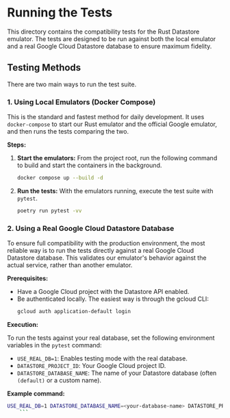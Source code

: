 # Running the Tests

This directory contains the compatibility tests for the Rust Datastore emulator. The tests are designed to be run against both the local emulator and a real Google Cloud Datastore database to ensure maximum fidelity.

## Testing Methods

There are two main ways to run the test suite.

### 1. Using Local Emulators (Docker Compose)

This is the standard and fastest method for daily development. It uses `docker-compose` to start our Rust emulator and the official Google emulator, and then runs the tests comparing the two.

**Steps:**

1.  **Start the emulators:**
    From the project root, run the following command to build and start the containers in the background.

    ```bash
    docker compose up --build -d
    ```

2.  **Run the tests:**
    With the emulators running, execute the test suite with `pytest`.

    ```bash
    poetry run pytest -vv
    ```

### 2. Using a Real Google Cloud Datastore Database

To ensure full compatibility with the production environment, the most reliable way is to run the tests directly against a real Google Cloud Datastore database. This validates our emulator's behavior against the actual service, rather than another emulator.

**Prerequisites:**

-   Have a Google Cloud project with the Datastore API enabled.
-   Be authenticated locally. The easiest way is through the gcloud CLI:
    ```bash
    gcloud auth application-default login
    ```

**Execution:**

To run the tests against your real database, set the following environment variables in the `pytest` command:

-   `USE_REAL_DB=1`: Enables testing mode with the real database.
-   `DATASTORE_PROJECT_ID`: Your Google Cloud project ID.
-   `DATASTORE_DATABASE_NAME`: The name of your Datastore database (often `(default)` or a custom name).

**Example command:**

```bash
USE_REAL_DB=1 DATASTORE_DATABASE_NAME=<your-database-name> DATASTORE_PROJECT_ID=<your-project-id> poetry run pytest -vv
    ```

